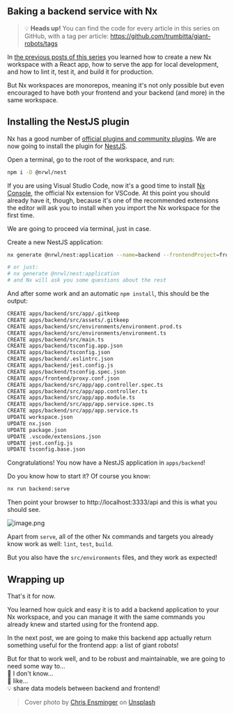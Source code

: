 ## Baking a backend service with Nx

>💡 **Heads up!** You can find the code for every article in this series on GitHub, with a tag per article: https://github.com/trumbitta/giant-robots/tags

In [the previous posts of this series](https://trumbitta.hashnode.dev/series/nx) you learned how to create a new Nx workspace with a React app, how to serve the app for local development, and how to lint it, test it, and build it for production.

But Nx workspaces are monorepos, meaning it's not only possible but even encouraged to have both your frontend and your backend (and more) in the same workspace.

## Installing the NestJS plugin

Nx has a good number of [official plugins and community plugins](https://nx.dev/latest/react/core-concepts/nx-devkit). We are now going to install the plugin for [NestJS](https://nestjs.com/).

Open a terminal, go to the root of the workspace, and run:

```sh
npm i -D @nrwl/nest
```

If you are using Visual Studio Code, now it's a good time to install [Nx Console](https://marketplace.visualstudio.com/items?itemName=nrwl.angular-console), the official Nx extension for VSCode. At this point you should already have it, though, because it's one of the recommended extensions the editor will ask you to install when you import the Nx workspace for the first time.

We are going to proceed via terminal, just in case.

Create a new NestJS application:

```sh
nx generate @nrwl/nest:application --name=backend --frontendProject=frontend

# or just:
# nx generate @nrwl/nest:application
# and Nx will ask you some questions about the rest
```

And after some work and an automatic `npm install`, this should be the output:

```sh
CREATE apps/backend/src/app/.gitkeep
CREATE apps/backend/src/assets/.gitkeep
CREATE apps/backend/src/environments/environment.prod.ts
CREATE apps/backend/src/environments/environment.ts
CREATE apps/backend/src/main.ts
CREATE apps/backend/tsconfig.app.json
CREATE apps/backend/tsconfig.json
CREATE apps/backend/.eslintrc.json
CREATE apps/backend/jest.config.js
CREATE apps/backend/tsconfig.spec.json
CREATE apps/frontend/proxy.conf.json
CREATE apps/backend/src/app/app.controller.spec.ts
CREATE apps/backend/src/app/app.controller.ts
CREATE apps/backend/src/app/app.module.ts
CREATE apps/backend/src/app/app.service.spec.ts
CREATE apps/backend/src/app/app.service.ts
UPDATE workspace.json
UPDATE nx.json
UPDATE package.json
UPDATE .vscode/extensions.json
UPDATE jest.config.js
UPDATE tsconfig.base.json
```

Congratulations! You now have a NestJS application in `apps/backend`!

Do you know how to start it? Of course you know:

```sh
nx run backend:serve
```

Then point your browser to http://localhost:3333/api and this is what you should see.

![image.png](https://cdn.hashnode.com/res/hashnode/image/upload/v1625780057830/NyCYpwtbq.png)

Apart from `serve`, all of the other Nx commands and targets you already know work as well: `lint`, `test`, `build`.

But you also have the `src/environments` files, and they work as expected!

## Wrapping up

That's it for now.

You learned how quick and easy it is to add a backend application to your Nx workspace, and you can manage it with the same commands you already knew and started using for the frontend app.

In the next post, we are going to make this backend app actually return something useful for the frontend app: a list of giant robots!

But for that to work well, and to be robust and maintainable, we are going to need some way to...  
🤔 I don't know...  
🧐 like...  
💡 share data models between backend and frontend!

> Cover photo by <a href="https://unsplash.com/@viramedio?utm_source=unsplash&utm_medium=referral&utm_content=creditCopyText">Chris Ensminger</a> on <a href="https://unsplash.com/s/photos/lynx?utm_source=unsplash&utm_medium=referral&utm_content=creditCopyText">Unsplash</a>